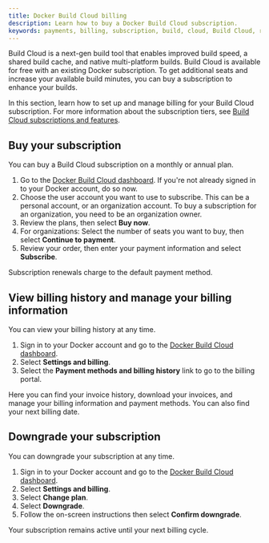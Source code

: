 ```yaml
---
title: Docker Build Cloud billing
description: Learn how to buy a Docker Build Cloud subscription.
keywords: payments, billing, subscription, build, cloud, Build Cloud, remote builder
---
```


Build Cloud is a next-gen build tool that enables improved build speed, a shared build cache, and native multi-platform builds. Build Cloud is available for free with an existing Docker subscription. To get additional seats and increase your available build minutes, you can buy a subscription to enhance your builds.

In this section, learn how to set up and manage billing for your Build Cloud subscription. For more information about the subscription tiers, see [Build Cloud subscriptions and features](../subscription/build-details.md).

## Buy your subscription

You can buy a Build Cloud subscription on a monthly or annual plan.

1. Go to the [Docker Build Cloud dashboard](https://build.docker.com/). If you're not already signed in to your Docker account, do so now.
2. Choose the user account you want to use to subscribe. This can be a personal account, or an organization account. To buy a subscription for an organization, you need to be an organization owner.
3. Review the plans, then select **Buy now**.
4. For organizations: Select the number of seats you want to buy, then select **Continue to payment**.
5. Review your order, then enter your payment information and select **Subscribe**.

Subscription renewals charge to the default payment method.

## View billing history and manage your billing information

You can view your billing history at any time.

1. Sign in to your Docker account and go to the [Docker Build Cloud dashboard](https://build.docker.com/).
2. Select **Settings and billing**.
3. Select the **Payment methods and billing history** link to go to the billing portal.

Here you can find your invoice history, download your invoices, and manage your billing information and payment methods. You can also find your next billing date.

## Downgrade your subscription

You can downgrade your subscription at any time.

1. Sign in to your Docker account and go to the [Docker Build Cloud dashboard](https://build.docker.com/).
2. Select **Settings and billing**.
3. Select **Change plan**.
4. Select **Downgrade**.
5. Follow the on-screen instructions then select **Confirm downgrade**.

Your subscription remains active until your next billing cycle.
